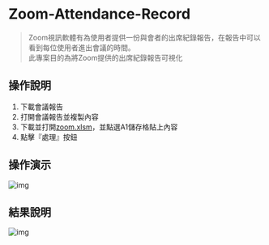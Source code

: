 # Zoom-Attendance-Record
> Zoom視訊軟體有為使用者提供一份與會者的出席紀錄報告，在報告中可以看到每位使用者進出會議的時間。  
此專案目的為將Zoom提供的出席紀錄報告可視化


## 操作說明
1. 下載會議報告
2. 打開會議報告並複製內容
3. 下載並打開[zoom.xlsm](https://github.com/JT-427/Zoom-Attendance-Record/blob/master/zoom.xlsm)，並點選A1儲存格貼上內容
4. 點擊『處理』按鈕


## 操作演示
![img](https://github.com/JT-427/Zoom-Attendance-Record/blob/master/zoom_demo1.gif)

## 結果說明
![img](https://github.com/JT-427/Zoom-Attendance-Record/blob/master/d1.jpeg)